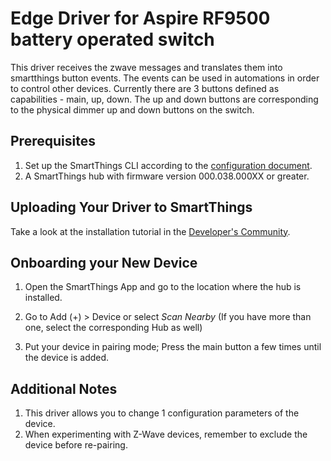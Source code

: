 # Edge Driver for Aspire RF9500 battery operated switch

This driver receives the zwave messages and translates them into smartthings button events. The events can be used in automations in order to control other devices. Currently there are 3 buttons defined as capabilities - main, up, down. The up and down buttons are corresponding to the physical dimmer up and down buttons on the switch.

## Prerequisites

1. Set up the SmartThings CLI according to the [configuration document](https://github.com/SmartThingsCommunity/smartthings-cli/blob/master/packages/cli/doc/configuration.md).
2. A SmartThings hub with firmware version 000.038.000XX or greater.

## Uploading Your Driver to SmartThings

Take a look at the installation tutorial in the [Developer's Community](https://community.smartthings.com/t/creating-drivers-for-zwave-devices-with-smartthings-edge/229503).

## Onboarding your New Device

1. Open the SmartThings App and go to the location where the hub is installed.
2. Go to Add (+) > Device or select _Scan Nearby_ (If you have more than one, select the corresponding Hub as well)

3. Put your device in pairing mode; Press the main button a few times until the device is added.

## Additional Notes

1. This driver allows you to change 1 configuration parameters of the device.
2. When experimenting with Z-Wave devices, remember to exclude the device before re-pairing.
